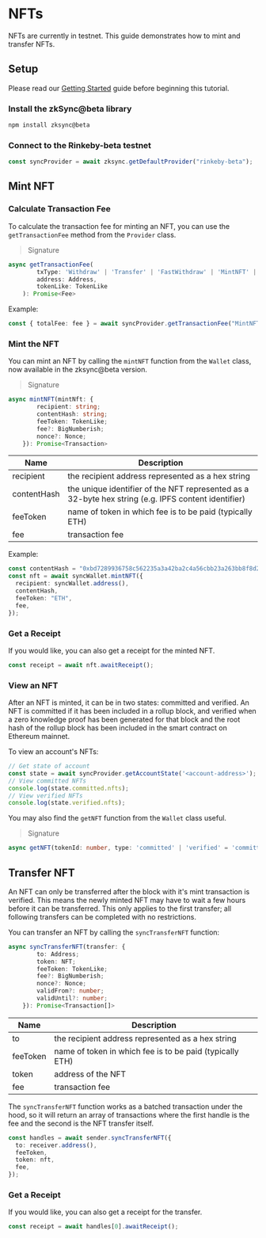 # NFTs

NFTs are currently in testnet. This guide demonstrates how to mint and transfer NFTs.

## Setup

Please read our [Getting Started](https://zksync.io/api/sdk/js/tutorial.html#getting-started) guide before beginning this tutorial. 
### Install the zkSync@beta library

```bash
npm install zksync@beta
```

### Connect to the Rinkeby-beta testnet

```typescript
const syncProvider = await zksync.getDefaultProvider("rinkeby-beta");
```

## Mint NFT

### Calculate Transaction Fee

To calculate the transaction fee for minting an NFT, you can use the `getTransactionFee` method from the `Provider` class.

> Signature

```typescript
async getTransactionFee(
        txType: 'Withdraw' | 'Transfer' | 'FastWithdraw' | 'MintNFT' | ChangePubKeyFee | LegacyChangePubKeyFee,
        address: Address,
        tokenLike: TokenLike
    ): Promise<Fee>
```

Example: 

```typescript
const { totalFee: fee } = await syncProvider.getTransactionFee("MintNFT", syncWallet.address(), feeToken);
```

### Mint the NFT

You can mint an NFT by calling the `mintNFT` function from the `Wallet` class, now available in the zksync@beta version.

> Signature

```typescript
async mintNFT(mintNft: {
        recipient: string;
        contentHash: string;
        feeToken: TokenLike;
        fee?: BigNumberish;
        nonce?: Nonce;
    }): Promise<Transaction>
```

| Name        | Description                                                                                         |
| ----------- | --------------------------------------------------------------------------------------------------- |
| recipient   | the recipient address represented as a hex string                                                   |
| contentHash | the unique identifier of the NFT represented as a 32-byte hex string (e.g. IPFS content identifier) |
| feeToken    | name of token in which fee is to be paid (typically ETH)                                            |
| fee         | transaction fee                                                                                     |


Example: 

```typescript
const contentHash = "0xbd7289936758c562235a3a42ba2c4a56cbb23a263bb8f8d27aead80d74d9d996"
const nft = await syncWallet.mintNFT({
  recipient: syncWallet.address(),
  contentHash,
  feeToken: "ETH",
  fee,
});
```

### Get a Receipt

If you would like, you can also get a receipt for the minted NFT.

```typescript
const receipt = await nft.awaitReceipt();
```

### View an NFT

After an NFT is minted, it can be in two states: committed and verified. An NFT is committed if it has been included in a rollup block, and verified when a zero knowledge proof has been generated for that block and the root hash of the rollup block has been included in the smart contract on Ethereum mainnet.

To view an account's NFTs:

```typescript
// Get state of account
const state = await syncProvider.getAccountState('<account-address>');
// View committed NFTs
console.log(state.committed.nfts);
// View verified NFTs
console.log(state.verified.nfts);
```

You may also find the `getNFT` function from the `Wallet` class useful.

> Signature

```typescript
async getNFT(tokenId: number, type: 'committed' | 'verified' = 'committed'): Promise<NFT>
```

## Transfer NFT

An NFT can only be transferred after the block with it's mint transaction is verified. This means the newly minted NFT may have to wait a few hours before it can be transferred. This only applies to the first transfer; all following transfers can be completed with no restrictions.


You can transfer an NFT by calling the `syncTransferNFT` function:

```typescript
async syncTransferNFT(transfer: {
        to: Address;
        token: NFT;
        feeToken: TokenLike;
        fee?: BigNumberish;
        nonce?: Nonce;
        validFrom?: number;
        validUntil?: number;
    }): Promise<Transaction[]>
```

| Name     | Description                                              |
| -------- | -------------------------------------------------------- |
| to       | the recipient address represented as a hex string        |
| feeToken | name of token in which fee is to be paid (typically ETH) |
| token    | address of the NFT                                       |
| fee      | transaction fee                                          |

The `syncTransferNFT` function works as a batched transaction under the hood, so it will return an array of transactions where the first handle is the fee and the second is the NFT transfer itself.  

```typescript
const handles = await sender.syncTransferNFT({
  to: receiver.address(),
  feeToken,
  token: nft,
  fee,
});
```

### Get a Receipt

If you would like, you can also get a receipt for the transfer.

```typescript
const receipt = await handles[0].awaitReceipt();
```